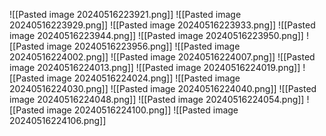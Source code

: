 ![[Pasted image 20240516223921.png]]
![[Pasted image 20240516223929.png]]
![[Pasted image 20240516223933.png]]
![[Pasted image 20240516223944.png]]
![[Pasted image 20240516223950.png]]
![[Pasted image 20240516223956.png]]
![[Pasted image 20240516224002.png]]
![[Pasted image 20240516224007.png]]
![[Pasted image 20240516224013.png]]
![[Pasted image 20240516224019.png]]
![[Pasted image 20240516224024.png]]
![[Pasted image 20240516224030.png]]
![[Pasted image 20240516224040.png]]
![[Pasted image 20240516224048.png]]
![[Pasted image 20240516224054.png]]
![[Pasted image 20240516224100.png]]
![[Pasted image 20240516224106.png]]
